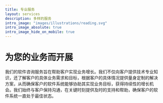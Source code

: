 ```yaml
---
title: 专业服务
layout: services
description: 多样的服务
intro_image: "images/illustrations/reading.svg"
intro_image_absolute: true
intro_image_hide_on_mobile: true
---
```


# 为您的业务而开展

我们的软件咨询服务旨在帮助客户实现业务增长。我们不仅向客户提供技术专业知识，还了解客户的具体业务需求和目标，根据客户的具体情况提供量身定制的解决方案，从而确保客户的软件系统能够协助其实现业务目标，获得持续性的增长机会。我们始终与客户保持沟通，在关键时刻提供及时的支持和帮助，确保客户的软件系统一直处于最佳状态。